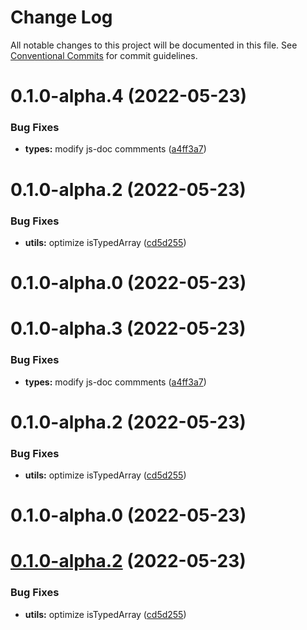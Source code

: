 # Change Log

All notable changes to this project will be documented in this file.
See [Conventional Commits](https://conventionalcommits.org) for commit guidelines.

# 0.1.0-alpha.4 (2022-05-23)


### Bug Fixes

* **types:** modify js-doc commments ([a4ff3a7](https://github.com/sidwebworks/lerna-monorepo-example/commit/a4ff3a745546534073501281518a79e2f8a22951))



# 0.1.0-alpha.2 (2022-05-23)


### Bug Fixes

* **utils:** optimize isTypedArray ([cd5d255](https://github.com/sidwebworks/lerna-monorepo-example/commit/cd5d25569efa99f15651466dd751d9c830b9e668))



# 0.1.0-alpha.0 (2022-05-23)





# 0.1.0-alpha.3 (2022-05-23)


### Bug Fixes

* **types:** modify js-doc commments ([a4ff3a7](https://github.com/sidwebworks/lerna-monorepo-example/commit/a4ff3a745546534073501281518a79e2f8a22951))



# 0.1.0-alpha.2 (2022-05-23)


### Bug Fixes

* **utils:** optimize isTypedArray ([cd5d255](https://github.com/sidwebworks/lerna-monorepo-example/commit/cd5d25569efa99f15651466dd751d9c830b9e668))



# 0.1.0-alpha.0 (2022-05-23)





# [0.1.0-alpha.2](https://github.com/sidwebworks/lerna-monorepo-example/compare/v0.1.0-alpha.1...v0.1.0-alpha.2) (2022-05-23)


### Bug Fixes

* **utils:** optimize isTypedArray ([cd5d255](https://github.com/sidwebworks/lerna-monorepo-example/commit/cd5d25569efa99f15651466dd751d9c830b9e668))
